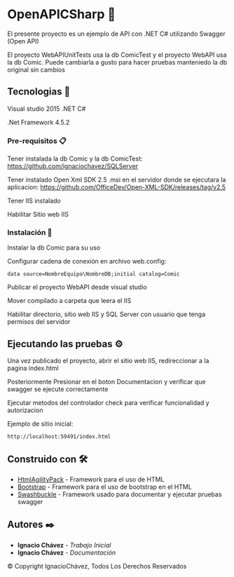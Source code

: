 # OpenAPICSharp 🚀

El presente proyecto es un ejemplo de API con .NET C# utilizando Swagger (Open API)

El proyecto WebAPIUnitTests usa la db ComicTest y el proyecto WebAPI usa la db Comic. Puede cambiarla a gusto para hacer pruebas manteniedo la db original sin cambios

## Tecnologias 📌

Visual studio 2015 .NET C#

.Net Framework 4.5.2

### Pre-requisitos 📋

Tener instalada la db Comic y la db ComicTest: https://github.com/ignaciochavez/SQLServer

Tener instalado Open Xml SDK 2.5 .msi en el servidor donde se ejecutara la aplicacion: https://github.com/OfficeDev/Open-XML-SDK/releases/tag/v2.5

Tener IIS instalado

Habilitar Sitio web IIS

### Instalación 🔧

Instalar la db Comic para su uso

Configurar cadena de conexión en archivo web.config:

```
data source=NombreEquipo\NombreDB;initial catalog=Comic
```

Publicar el proyecto WebAPI desde visual studio 

Mover compilado a carpeta que leera el IIS

Habilitar directorio, sitio web IIS y SQL Server con usuario que tenga permisos del servidor

## Ejecutando las pruebas ⚙️

Una vez publicado el proyecto, abrir el sitio web IIS, redireccionar a la pagina index.html

Posteriormente Presionar en el boton Documentacion y verificar que swagger se ejecute correctamente

Ejecutar metodos del controlador check para verificar funcionalidad y autorizacion

Ejemplo de sitio inicial:
```
http://localhost:59491/index.html
```

## Construido con 🛠️

* [HtmlAgilityPack](https://html-agility-pack.net/) - Framework para el uso de HTML
* [Bootstrap](https://getbootstrap.com/) - Framework para el uso de bootstrap en el HTML
* [Swashbuckle](https://github.com/OAI/OpenAPI-Specification/blob/main/versions/2.0.md) - Framework usado para documentar y ejecutar pruebas swagger

## Autores ✒️

* **Ignacio Chávez** - *Trabajo Inicial*
* **Ignacio Chávez** - *Documentación*

© Copyright IgnacioChávez, Todos Los Derechos Reservados
